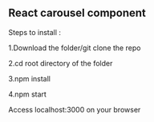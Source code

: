 ## React carousel component

Steps to install :

1.Download the folder/git clone the repo

2.cd root directory of the folder

3.npm install

4.npm start

Access localhost:3000 on your browser
